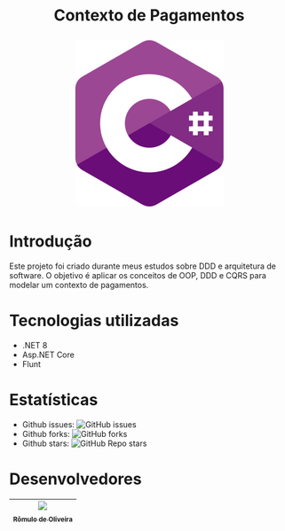 <h1 align="center">
  <p align="center">Contexto de Pagamentos</p>
  <a href="#introdução"><img src="https://github.com/romulodeoliveira/romulodeoliveira/blob/main/img/csharp.png?raw=true" alt="Docusaurus"></a>
</h1>

# Introdução

Este projeto foi criado durante meus estudos sobre DDD e arquitetura de software. O objetivo é aplicar os conceitos de OOP, DDD e CQRS para modelar um contexto de pagamentos.

# Tecnologias utilizadas

- .NET 8
- Asp.NET Core
- Flunt

# Estatísticas

- Github issues: ![GitHub issues](https://img.shields.io/github/issues/romulodeoliveira/PaymentContext)
- Github forks: ![GitHub forks](https://img.shields.io/github/forks/romulodeoliveira/PaymentContext)
- Github stars: ![GitHub Repo stars](https://img.shields.io/github/stars/romulodeoliveira/PaymentContext)

# Desenvolvedores

| [<img src="https://avatars.githubusercontent.com/u/100490822?v=4" width=115><br><sub>Rômulo de Oliveira</sub>](https://github.com/romulodeoliveira) |
| :-------------------------------------------------------------------------------------------------------------------------------------------------: |
